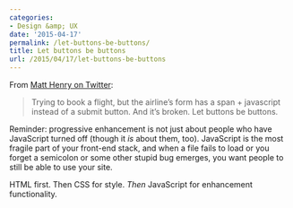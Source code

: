 ```yaml
---
categories:
- Design &amp; UX
date: '2015-04-17'
permalink: /let-buttons-be-buttons/
title: Let buttons be buttons
url: /2015/04/17/let-buttons-be-buttons
---
```


From [Matt Henry on Twitter](https://twitter.com/heymatthenry/status/588000007237804032):

> Trying to book a flight, but the airline’s form has a span + javascript instead of a submit button. And it’s broken. Let buttons be buttons.

Reminder: progressive enhancement is not just about people who have JavaScript turned off (though it *is* about them, too). JavaScript is the most fragile part of your front-end stack, and when a file fails to load or you forget a semicolon or some other stupid bug emerges, you want people to still be able to use your site.

HTML first. Then CSS for style. *Then* JavaScript for enhancement functionality.